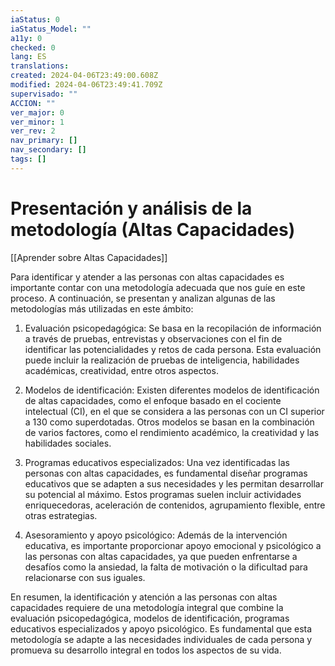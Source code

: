 ```yaml
---
iaStatus: 0
iaStatus_Model: ""
a11y: 0
checked: 0
lang: ES
translations: 
created: 2024-04-06T23:49:00.608Z
modified: 2024-04-06T23:49:41.709Z
supervisado: ""
ACCION: ""
ver_major: 0
ver_minor: 1
ver_rev: 2
nav_primary: []
nav_secondary: []
tags: []
---
```

# Presentación y análisis de la metodología (Altas Capacidades)

[[Aprender sobre Altas Capacidades]]

Para identificar y atender a las personas con altas capacidades es importante contar con una metodología adecuada que nos guíe en este proceso. A continuación, se presentan y analizan algunas de las metodologías más utilizadas en este ámbito:

1. Evaluación psicopedagógica: Se basa en la recopilación de información a través de pruebas, entrevistas y observaciones con el fin de identificar las potencialidades y retos de cada persona. Esta evaluación puede incluir la realización de pruebas de inteligencia, habilidades académicas, creatividad, entre otros aspectos.

2. Modelos de identificación: Existen diferentes modelos de identificación de altas capacidades, como el enfoque basado en el cociente intelectual (CI), en el que se considera a las personas con un CI superior a 130 como superdotadas. Otros modelos se basan en la combinación de varios factores, como el rendimiento académico, la creatividad y las habilidades sociales.

3. Programas educativos especializados: Una vez identificadas las personas con altas capacidades, es fundamental diseñar programas educativos que se adapten a sus necesidades y les permitan desarrollar su potencial al máximo. Estos programas suelen incluir actividades enriquecedoras, aceleración de contenidos, agrupamiento flexible, entre otras estrategias.

4. Asesoramiento y apoyo psicológico: Además de la intervención educativa, es importante proporcionar apoyo emocional y psicológico a las personas con altas capacidades, ya que pueden enfrentarse a desafíos como la ansiedad, la falta de motivación o la dificultad para relacionarse con sus iguales.

En resumen, la identificación y atención a las personas con altas capacidades requiere de una metodología integral que combine la evaluación psicopedagógica, modelos de identificación, programas educativos especializados y apoyo psicológico. Es fundamental que esta metodología se adapte a las necesidades individuales de cada persona y promueva su desarrollo integral en todos los aspectos de su vida.
